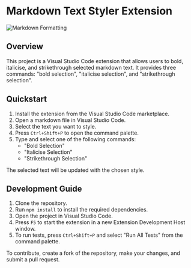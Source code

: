 # Markdown Text Styler Extension

![Markdown Formatting](https://ik.imagekit.io/fpjzhqpv1/vid_0WR8Lq0MB.gif)

## Overview

This project is a Visual Studio Code extension that allows users to bold, italicise, and strikethrough selected markdown text. It provides three commands: "bold selection", "italicise selection", and "strikethrough selection".

## Quickstart

1. Install the extension from the Visual Studio Code marketplace.
2. Open a markdown file in Visual Studio Code.
3. Select the text you want to style.
4. Press `Ctrl+Shift+P` to open the command palette.
5. Type and select one of the following commands:
   - "Bold Selection"
   - "Italicise Selection"
   - "Strikethrough Selection"

The selected text will be updated with the chosen style.

## Development Guide

1. Clone the repository.
2. Run `npm install` to install the required dependencies.
3. Open the project in Visual Studio Code.
4. Press `F5` to start the extension in a new Extension Development Host window.
5. To run tests, press `Ctrl+Shift+P` and select "Run All Tests" from the command palette.

To contribute, create a fork of the repository, make your changes, and submit a pull request.
